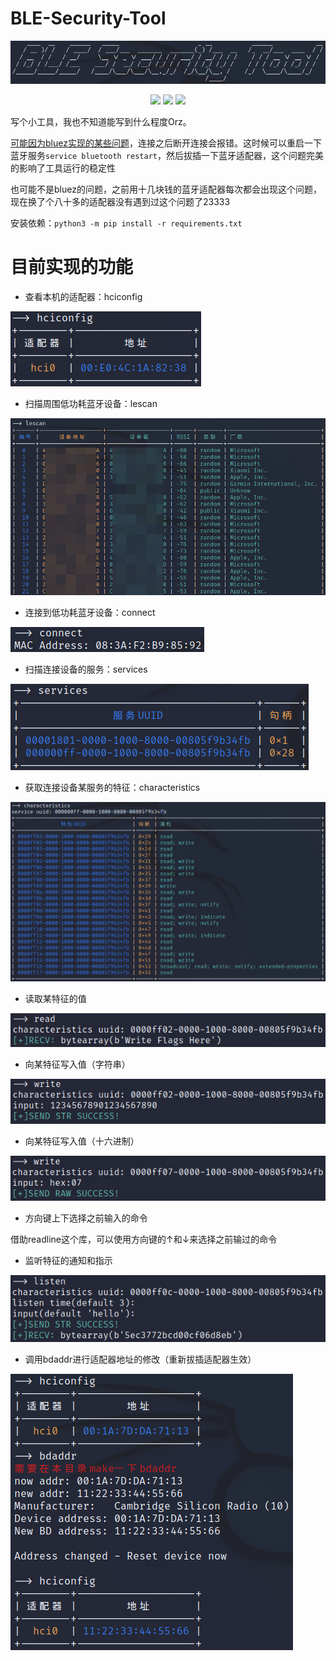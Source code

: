 # BLE-Security-Tool

![](images/logo.png)

<p align="center"> <img src="https://img.shields.io/badge/Python-3.9-blue"> <img src="https://img.shields.io/badge/pip-bleak-blue"> <img src="https://img.shields.io/badge/Tested on-Kali 2022.1-green"></p>
写个小工具，我也不知道能写到什么程度Orz。

[可能因为bluez实现的某些问题](https://github.com/bluez/bluez/issues/219)，连接之后断开连接会报错。这时候可以重启一下蓝牙服务`service bluetooth restart`，然后拔插一下蓝牙适配器，这个问题完美的影响了工具运行的稳定性

也可能不是bluez的问题，之前用十几块钱的蓝牙适配器每次都会出现这个问题，现在换了个八十多的适配器没有遇到过这个问题了23333

安装依赖：`python3 -m pip install -r requirements.txt`

# 目前实现的功能

- 查看本机的适配器：hciconfig

![](images/hciconfig.png)

- 扫描周围低功耗蓝牙设备：lescan

![](images/lescan.png)

- 连接到低功耗蓝牙设备：connect

![](images/connect.png)

- 扫描连接设备的服务：services

![](images/services.png)

- 获取连接设备某服务的特征：characteristics

![](images/characteristics.png)

- 读取某特征的值

![](images/read.png)

- 向某特征写入值（字符串）

![](images/write_str.png)

- 向某特征写入值（十六进制）

![](images/write_raw.png)

- 方向键上下选择之前输入的命令

借助readline这个库，可以使用方向键的↑和↓来选择之前输过的命令

- 监听特征的通知和指示

![](images/listen.png)

- 调用bdaddr进行适配器地址的修改（重新拔插适配器生效）

![](images/bdaddr.png)



